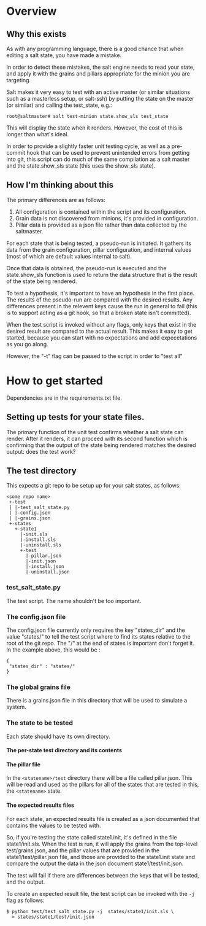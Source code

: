 # Overview
## Why this exists

As with any programming language, there is a good chance that when
editing a salt state, you have made a mistake.

In order to detect these mistakes, the salt engine needs to read your
state, and apply it with the grains and pillars appropriate for the
minion you are targeting.

Salt makes it very easy to test with an active master (or similar
situations such as a masterless setup, or salt-ssh) by putting the state
on the master (or similar) and calling the test_state, e.g.:

```
root@saltmaster# salt test-minion state.show_sls test_state
```

This will display the state when it renders.  However, the cost of this
is longer than what's ideal.

In order to provide a slightly faster unit testing cycle, as well as a
pre-commit hook that can be used to prevent unintended errors from
getting into git, this script can do much of the same compilation as a salt
master and the state.show\_sls state (this uses the show\_sls state).

## How I'm thinking about this

The primary differences are as follows:

1. All configuration is contained within the script and its configuration.
1. Grain data is not discovered from minions, it's provided in configuration.
1. Pillar data is provided as a json file rather than data collected by the saltmaster.

For each state that is being tested, a pseudo-run is initiated.  It
gathers its data from the grain configuration, pillar configuration, and
internal values (most of which are default values internal to salt).

Once that data is obtained, the pseudo-run is executed and the
state.show\_sls function is used to return the data structure that is
the result of the state being rendered.

To test a hypothesis, it's important to have an hypothesis in the first
place.  The results of the pseudo-run are compared with the desired
results.  Any differences present in the relevent keys cause the run in
general to fail (this is to support acting as a git hook, so that a
broken state isn't committed).

When the test script is invoked without any flags, only keys that exist
in the desired result are compared to the actual result.  This makes it
easy to get started, because you can start with no expectations and add
expecetations as you go along.

However, the "-t" flag can be passed to the script in order to "test all"

# How to get started

Dependencies are in the requirements.txt file.

## Setting up tests for your state files.

The primary function of the unit test confirms whether a salt state can
render.  After it renders, it can proceed with its second function which
is confirming that the output of the state being rendered matches the
desired output: does the test work?

## The test directory 

This expects a git repo to be setup up for your salt states, as follows:

```
<some repo name>
 +-test
 | |-test_salt_state.py
 | |-config.json
 | |-grains.json
 +-states
   +-state1
     |-init.sls
     |-install.sls
     |-uninstall.sls
     +-test
       |-pillar.json
       |-init.json
       |-install.json
       |-uninstall.json
```

### test\_salt\_state.py

The test script.  The name shouldn't be too important.

### The config.json file

The config.json file currently only requires the key "states_dir" and
the value "states/" to tell the test script where to find its states
relative to the root of the git repo.  The "/" at the end of states is
important don't forget it.  In the example above, this would be :

```
{
 "states_dir" : "states/"
}
```

### The global grains file

There is a grains.json file in this directory that will be used to 
simulate a system.

### The state to be tested

Each state should have its own directory.  
#### The per-state test directory and its contents

#### The pillar file

In the ```<statename>/test``` directory there will be a file called
pillar.json.  This will be read and used as the pillars for all of the
states that are tested in this, the ```<statename>``` state.

#### The expected results files

For each state, an expected results file is created as a json documented
that contains the values to be tested with.

So, if you're testing the state called state1.init, it's defined in the
file state1/init.sls.  When the test is run, it will apply the grains
from the top-level test/grains.json, and the pillar values that are
provided in the state1/test/pillar.json file, and those are provided to
the state1.init state and compare the output the data in the json
document state1/test/init.json.  

The test will fail if there are differences between the keys that will
be tested, and the output.

To create an expected result file, the test script can be invoked with
the ```-j``` flag as follows:

```
$ python test/test_salt_state.py -j  states/state1/init.sls \
  > states/state1/test/init.json
```

